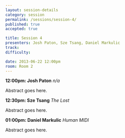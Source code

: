 ```yaml
---
layout: session-details
category: session
permalink: /sessions/session-4/
published: true
accepted: true

title: Session 4
presenters: Josh Paton, Sze Tsang, Daniel Markulic
track:
difficulty:

date: 2013-06-22 12:00pm
room: Room 2
---
```


**12:00pm: Josh Paton**
_n/a_

Abstract goes here.

**12:30pm: Sze Tsang**
_The Lost_

Abstract goes here.

**01:00pm: Daniel Markulic**
_Human MIDI_

Abstract goes here.
